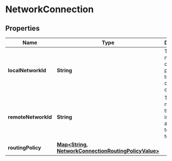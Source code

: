 

# NetworkConnection


## Properties

| Name | Type | Description | Notes |
|------------ | ------------- | ------------- | -------------|
|**localNetworkId** | **String** | The network ID of the profile trying to create the connection. |  |
|**remoteNetworkId** | **String** | The network ID the profile is attempting to connect to. |  |
|**routingPolicy** | [**Map&lt;String, NetworkConnectionRoutingPolicyValue&gt;**](NetworkConnectionRoutingPolicyValue.md) |  |  [optional] |



